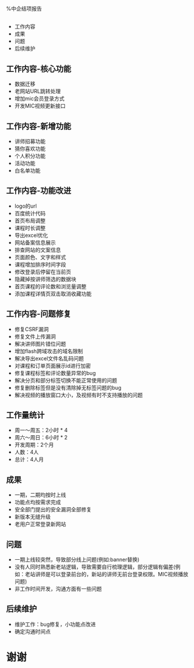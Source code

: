 %中企结项报告

##

- 工作内容
- 成果
- 问题
- 后续维护

## 工作内容-核心功能

- 数据迁移
- 老网站URL跳转处理
- 增加mic会员登录方式
- 开发MIC视频更新接口

## 工作内容-新增功能

- 讲师招募功能
- 猜你喜欢功能
- 个人积分功能
- 活动功能
- 白名单功能

## 工作内容-功能改进

- logo的url
- 百度统计代码
- 首页布局调整
- 课程时长调整
- 导出excel优化
- 网站备案信息展示
- 排查网站的文案信息
- 页面颜色、文字和样式
- 课程增加排序时间字段
- 修改登录后停留在当前页
- 隐藏掉按讲师筛选的数据块
- 首页课程的评论数和浏览量调整
- 添加课程详情页双击取消收藏功能

## 工作内容-问题修复

- 修复CSRF漏洞
- 修复文件上传漏洞
- 解决讲师图片错位问题
- 增加flash跨域攻击的域名限制
- 解决导出excel文件名乱码问题
- 对课程和订单页面展示id进行加密
- 修复课程标签和评论数量异常的bug
- 解决分页和部分标签切换不能正常使用的问题
- 修复删除标签但是没有清除掉无标签问题的bug
- 解决视频的播放窗口大小，及视频有时不支持播放的问题

## 工作量统计

- 周一～周五：2小时 \* 4
- 周六～周日：6小时 \* 2
- 开发周期：2个月
- 人数：4人
- 总计：4人月

## 成果

- 一期，二期均按时上线
- 功能点均按需求完成
- 安全部门提出的安全漏洞全部修复
- 新版本无缝升级
- 老用户正常登录新网站

## 问题

- 一期上线较突然，导致部分线上问题(例如:banner替换)
- 没有人同时熟悉新老站逻辑，导致需要自行梳理逻辑，部分逻辑有偏差(例如：老站讲师是可以登录前台的，新站的讲师无前台登录权限。MIC视频播放问题)
- 非工作时间开发，沟通方面有一些问题

## 后续维护

- 维护工作：bug修复，小功能点改进
- 确定沟通时间点

# 谢谢
